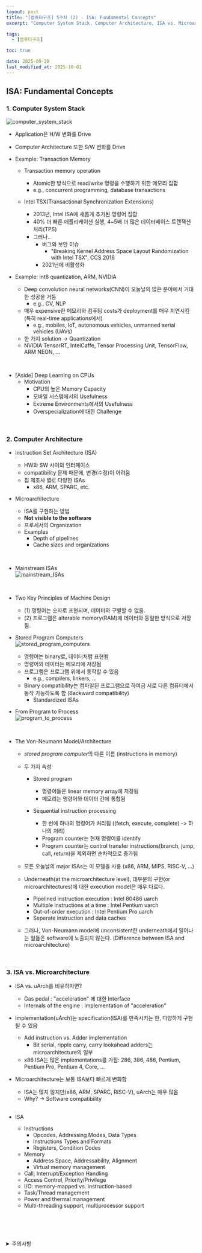 ```yaml
---
layout: post
title: "[컴퓨터구조] 5주차 (2) - ISA: Fundamental Concepts"
excerpt: "Computer System Stack, Computer Architecture, ISA vs. Microarchitecture"

tags:
  - [컴퓨터구조]

toc: true

date: 2025-09-30
last_modified_at: 2025-10-01
---
```

## ISA: Fundamental Concepts
### 1. Computer System Stack  
![computer_system_stack][def]  
  - Application은 H/W 변화를 Drive
  - Computer Architecture 또한 S/W 변화를 Drive  

- Example: Transaction Memory  
  - Transaction memory operation
    - Atomic한 방식으로 read/write 명령을 수행하기 위한 메모리 집합
    - e.g., concurrent programming, database transactions  

  - Intel TSX(Transactional Synchronization Extensions)
    - 2013년, Intel ISA에 새롭게 추가된 명령어 집합
    - 40% 더 빠른 애플리케이션 실행, 4~5배 더 많은 데이터베이스 트랜잭션 처리(TPS)  
    - 그러나..
      - 버그와 보안 이슈
        - "Breaking Kernel Address Space Layout Randomization with Intel TSX", CCS 2016
      - 2021년에 비활성화

- Example: int8 quantization, ARM, NVIDIA
   - Deep convolution neural networks(CNN)이 오늘날의 많은 분야에서 거대한 성공을 거둠
     - e.g., CV, NLP
    - 매우 expensive한 메모리와 컴퓨팅 costs가 deployment를 매우 지연시킴 (특히 real-time applications에서)
      - e.g., mobiles, IoT, autonomous vehicles, unmanned aerial vehicles (UAVs)  
    - 한 가지 solution -> Quantization
    - NVIDIA TensorRT, IntelCaffe, Tensor Processing Unit, TensorFlow, ARM NEON, ...

<br>

- [Aside] Deep Learning on CPUs
  - Motivation
    - CPU의 높은 Memory Capacity
    - 모바일 시스템에서의 Usefulness
    - Extreme Environments에서의 Usefulness
    - Overspecialization에 대한 Challenge

<br>

### 2. Computer Architecture
- Instruction Set Architecture (ISA)
  - HW와 SW 사이의 인터페이스
  - compatibility 문제 때문에, 변경(수정)이 어려움
  - 칩 제조사 별로 다양한 ISAs
    - x86, ARM, SPARC, etc.

- Microarchitecture
  - ISA를 구현하는 방법
  - **Not visible to the software**  
  - 프로세서의 Organization
  - Examples
    - Depth of pipelines
    - Cache sizes and organizations

<br>

- Mainstream ISAs  
![mainstream_ISAs][def2]  

<br>

- Two Key Principles of Machine Design
  - (1) 명령어는 숫자로 표현되며, 데이터와 구별할 수 없음.
  - (2) 프로그램은 alterable memory(RAM)에 데이터와 동일한 방식으로 저장됨.

- Stored Program Computers  
![stored_program_computers][def3]
  - 명령어는 binary로, 데이터처럼 표현됨
  - 명령어와 데이터는 메모리에 저장됨
  - 프로그램은 프로그램 위에서 동작할 수 있음
    - e.g., compilers, linkers, ...
  - Binary compatibility는 컴파일된 프로그램으로 하여금 서로 다른 컴퓨터에서 동작 가능하도록 함 (Backward compatibility)  
    - Standardized ISAs

- From Program to Process  
![program_to_process][def4]  

<br>

- The Von-Neumann Model/Architecture
  - *stored program computer*의 다른 이름 (instructions in memory)
  - 두 가지 속성
    - Stored program
      - 명령어들은 linear memory array에 저장됨
      - 메모리는 명령어와 데이터 간에 통합됨

    - Sequential instruction processing
      - 한 번에 하나의 명령어가 처리됨 ((fetch, execute, complete) -> 하나의 처리)
      - Program counter는 현재 명령어를 identify
      - Program counter는 control transfer instructions(branch, jump, call, return)을 제외하면 순차적으로 증가됨

  - 모든 오늘날의 major ISAs는 이 모델을 사용 (x86, ARM, MIPS, RISC-V, ...)

  - Underneath(at the microarchitecture level), 대부분의 구현(or microarchitectures)에 대한 execution model은 매우 다르다.  
    - Pipelined instruction execution : Intel 80486 uarch
    - Multiple instructions at a time : Intel Pentium uarch
    - Out-of-order execution : Intel Pentium Pro uarch
    - Seperate instruction and data caches

  - 그러나, Von-Neumann model에 unconsistent한 underneath에서 일어나는 일들은 software에 노출되지 않는다. (Difference between ISA and microarchitecture)  

<br>

### 3. ISA vs. Microarchitecture
- ISA vs. uArch를 비유하자면?
  - Gas pedal : "acceleration" 에 대한 Interface
  - Internals of the engine : Implementation of "acceleration"

- Implementation(uArch)는 specification(ISA)를 만족시키는 한, 다양하게 구현될 수 있음
  - Add instruction vs. Adder implementation
    - Bit serial, ripple carry, carry lookahead adders는 microarchitecture의 일부
  - x86 ISA는 많은 implementations를 가짐: 286, 386, 486, Pentium, Pentium Pro, Pentium 4, Core, ...

- Microarchitecture는 보통 ISA보다 빠르게 변화함
  - ISA는 많지 않지만(x86, ARM, SPARC, RISC-V), uArch는 매우 많음
  - Why? -> Software compatibility  

  <br>

- ISA
  - Instructions
    - Opcodes, Addressing Modes, Data Types
    - Instructions Types and Formats
    - Registers, Condition Codes
  - Memory
    - Address Space, Addressability, Alignment
    - Virtual memory management
  - Call, Interrupt/Exception Handling
  - Access Control, Priority/Privilege
  - I/O: memory-mapped vs. instruction-based
  - Task/Thread management
  - Power and thermal management
  - Multi-threading support, multiprocessor support

<br>
<br>
<br>
<br>
<details>
<summary>주의사항</summary>
<div markdown="1">  

이 포스팅은 강원대학교 송원준 교수님의 컴퓨터구조 수업을 들으며 내용을 정리 한 것입니다.  
수업 내용에 대한 저작권은 교수님께 있으니,  
다른 곳으로의 무분별한 내용 복사를 자제해 주세요.  

</div>
</details>

[def]: https://i.imgur.com/717j48V.png
[def2]: https://i.imgur.com/TS8eX1V.png
[def3]: https://i.imgur.com/hxdflUg.png
[def4]: https://i.imgur.com/w7NfENw.png